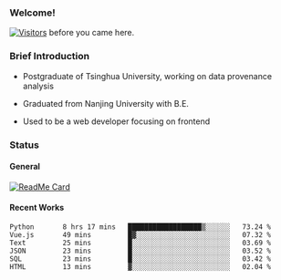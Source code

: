 ### Welcome!

[![Visitors](https://visitor-badge.laobi.icu/badge?page_id=HermitSun.HermitSun)]() before you came here.

### Brief Introduction

- Postgraduate of Tsinghua University, working on data provenance analysis

- Graduated from Nanjing University with B.E.

- Used to be a web developer focusing on frontend

### Status

#### General

[![ReadMe Card](https://github-readme-stats.hermitsun.vercel.app/api?username=HermitSun&count_private=true&show_icons=true)]()

#### Recent Works

<!--START_SECTION:waka-->

```text
Python       8 hrs 17 mins   ██████████████████▒░░░░░░   73.24 %
Vue.js       49 mins         █▓░░░░░░░░░░░░░░░░░░░░░░░   07.32 %
Text         25 mins         █░░░░░░░░░░░░░░░░░░░░░░░░   03.69 %
JSON         23 mins         █░░░░░░░░░░░░░░░░░░░░░░░░   03.52 %
SQL          23 mins         █░░░░░░░░░░░░░░░░░░░░░░░░   03.42 %
HTML         13 mins         ▓░░░░░░░░░░░░░░░░░░░░░░░░   02.04 %
```

<!--END_SECTION:waka-->
